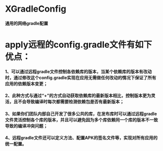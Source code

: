 # XGradleConfig
#### 通用的网络gradle配置
# apply远程的config.gradle文件有如下优点：
#### 1、可以通过远程gradle文件控制各依赖库的版本，当某个依赖库的版本有改动时，通过修改这个config.gradle实现在应用无需做任何改动的情况下保证了所有应用的依赖版本变更；
#### 2、此种方式与通过“+”的方式自动获取依赖库的最新版本相比，控制版本更为灵活，且不会导致编译时每次都需要检测依赖包是否有最新版本；
#### 3、如果你们团队内部自己开发了很多公共的库，在发布库时可以通过远程gradle文件灵活控制各个库的版本，并且可以避免因为多个库依赖同一个库的版本不一致导致的编译冲突问题；
#### 4、远程gradle文件还可以定义方法、配置APK的签名文件等，实现对所有应用的统一配置。

